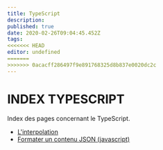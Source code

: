 ```yaml
---
title: TypeScript
description: 
published: true
date: 2020-02-26T09:04:45.452Z
tags: 
<<<<<<< HEAD
editor: undefined
=======
>>>>>>> 0acacff286497f9e891768325d8b837e0020dc2c
---
```


# INDEX TYPESCRIPT
Index des pages concernant le TypeScript.

* [L'interpolation](/typescript/interpolation)
* [Formater un contenu JSON (javascript)](/typescript/formater_json)